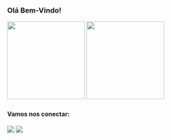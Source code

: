 ### <h3> Olá Bem-Vindo! </h3>

<div>
  <img height="180em" src="https://github-readme-stats.vercel.app/api/top-langs/?username=brunnuscz&layout=compact&langs_count=7&theme=dracula"/>
  <img height="180em" src="https://github-readme-stats.vercel.app/api?username=brunnuscz&show_icons=true&theme=dracula&include_all_commits=true&count_private=true"/>
</div>

### <h4> Vamos nos conectar: </h4>
<div>
  <a href = "mailto:brunnuscz@gmail.com"><img src="https://img.shields.io/badge/-Gmail-%23333?style=for-the-badge&logo=gmail&logoColor=white" target="_blank"></a>
  <a href="https://www.linkedin.com/in/brunnuscz/" target="_blank"><img src="https://img.shields.io/badge/-LinkedIn-%230077B5?style=for-the-badge&logo=linkedin&logoColor=white" target="_blank"></a> 
</div>



